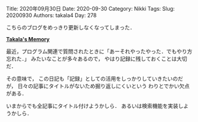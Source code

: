 ﻿Title: 2020年09月30日
Date: 2020-09-30
Category: Nikki
Tags: 
Slug: 20200930
Authors: takala4
Day: 278



こちらのブログをめっきり更新しなくなってしまった．


**[Takala's Memory](https://takala.tokyo/takala_wp/)**



最近，プログラム関連で質問されたときに「あーそれやったやった．でもやり方忘れた．」
みたいなことが多々あるので，
やはり記録に残しておくことは大切だ．


その意味で，
この日記も「記録」としての活用をしっかりしていきたいのだが，
日々の記事にタイトルがないため掘り返しにくいという
わりとでかい欠点がある．



いまからでも全記事にタイトル付けようかしら．
あるいは検索機能を実装しようかしら．